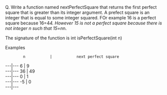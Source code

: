 Q. Write a function named nextPerfectSquare that returns the first perfect square that is greater than its integer argument. A prefect square is an integer that is equal to some integer squared. FOr example 16 is a perfect square because 16=4*4. However 15 is not a perfect square because there is not integer n such that 15=n*n. 

The signature of the function is
		int isPerfectSquare(int n)

Examples


			n 			|			next perfect square 
---|---
6						|			9													
---|---
36			    |				49								
---|---
	0						|					1								
---|---
	-5					|						0								
---|---